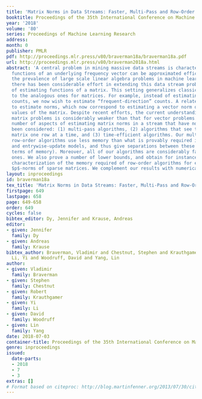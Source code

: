 ```yaml
---
title: 'Matrix Norms in Data Streams: Faster, Multi-Pass and Row-Order'
booktitle: Proceedings of the 35th International Conference on Machine Learning
year: '2018'
volume: '80'
series: Proceedings of Machine Learning Research
address: 
month: 0
publisher: PMLR
pdf: http://proceedings.mlr.press/v80/braverman18a/braverman18a.pdf
url: http://proceedings.mlr.press/v80/braverman2018a.html
abstract: 'A central problem in mining massive data streams is characterizing which
  functions of an underlying frequency vector can be approximated efficiently. Given
  the prevalence of large scale linear algebra problems in machine learning, recently
  there has been considerable effort in extending this data stream problem to that
  of estimating functions of a matrix. This setting generalizes classical problems
  to the analogous ones for matrices. For example, instead of estimating frequent-item
  counts, we now wish to estimate “frequent-direction” counts. A related example is
  to estimate norms, which now correspond to estimating a vector norm on the singular
  values of the matrix. Despite recent efforts, the current understanding for such
  matrix problems is considerably weaker than that for vector problems. We study a
  number of aspects of estimating matrix norms in a stream that have not previously
  been considered: (1) multi-pass algorithms, (2) algorithms that see the underlying
  matrix one row at a time, and (3) time-efficient algorithms. Our multi-pass and
  row-order algorithms use less memory than what is provably required in the single-pass
  and entrywise-update models, and thus give separations between these models (in
  terms of memory). Moreover, all of our algorithms are considerably faster than previous
  ones. We also prove a number of lower bounds, and obtain for instance, a near-complete
  characterization of the memory required of row-order algorithms for estimating Schatten
  $p$-norms of sparse matrices. We complement our results with numerical experiments.'
layout: inproceedings
id: braverman18a
tex_title: 'Matrix Norms in Data Streams: Faster, Multi-Pass and Row-Order'
firstpage: 649
lastpage: 658
page: 649-658
order: 649
cycles: false
bibtex_editor: Dy, Jennifer and Krause, Andreas
editor:
- given: Jennifer
  family: Dy
- given: Andreas
  family: Krause
bibtex_author: Braverman, Vladimir and Chestnut, Stephen and Krauthgamer, Robert and
  Li, Yi and Woodruff, David and Yang, Lin
author:
- given: Vladimir
  family: Braverman
- given: Stephen
  family: Chestnut
- given: Robert
  family: Krauthgamer
- given: Yi
  family: Li
- given: David
  family: Woodruff
- given: Lin
  family: Yang
date: 2018-07-03
container-title: Proceedings of the 35th International Conference on Machine Learning
genre: inproceedings
issued:
  date-parts:
  - 2018
  - 7
  - 3
extras: []
# Format based on citeproc: http://blog.martinfenner.org/2013/07/30/citeproc-yaml-for-bibliographies/
---
```

